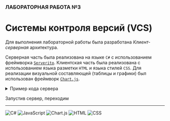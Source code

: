 ### ЛАБОРАТОРНАЯ РАБОТА №3
# Системы контроля версий (VCS)
Для выполнения лабораторной работы была разработана *Клиент-серверная* архитектура.

Серверная часть была реализована на языке `C#` с использованием фреймворка [`Serverito`](https://github.com/RonenNess/Serverito).
Клиентская часть была реализована с использованием языка разметки `HTML` и языка стилей `CSS`.
Для реализации визуальной составляющей (таблицы и графики) был использован фреймворк [`Chart.js`](https://github.com/chartjs/Chart.js).

<details> <summary>Пример кода сервера</summary>

```c#
string directory = "./../../../client";

var server = new HttpListener();

server.Prefixes.Add("http://localhost:8080/");

server.Start();
Console.WriteLine("Server started");

while (true) {
    HttpListenerContext context = server.GetContext();

    HttpListenerResponse response = context.Response;

    string path = directory+context.Request.RawUrl;
    if (context.Request.RawUrl == "/") path += "index.html";
    Console.WriteLine("Raw URL: {0}", context.Request.RawUrl);

    if (File.Exists(path)) {
        Console.WriteLine("URL: {0} ({1}) – OK", context.Request.Url.OriginalString, path);
        byte[] buffer = File.ReadAllBytes(path);

        response.ContentLength64 = buffer.Length;
        Stream output = response.OutputStream;
        output.Write(buffer, 0, buffer.Length);

        context.Response.Close();
    }
    else {
        Console.WriteLine("URL: {0} ({1}) – Not Found", context.Request.Url.OriginalString, path);
        context.Response.StatusCode = 404;
        context.Response.Close();
    }
}
```

</details>

Запустив сервер, переходим 

---
![C#](https://img.shields.io/badge/c%23-%23239120.svg?style=for-the-badge&logo=c-sharp&logoColor=white)
![JavaScript](https://img.shields.io/badge/javascript-%23323330.svg?style=for-the-badge&logo=javascript&logoColor=%23F7DF1E)
![Chart.js](https://img.shields.io/badge/chart.js-F5788D.svg?style=for-the-badge&logo=chart.js&logoColor=white)
![HTML](https://img.shields.io/badge/html-%23E34F26.svg?style=for-the-badge)
![CSS](https://img.shields.io/badge/css-%231572B6.svg?style=for-the-badge)
